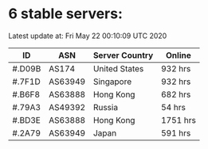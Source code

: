 # 6 stable servers:

Latest update at: Fri May 22 00:10:09 UTC 2020

| ID | ASN | Server Country | Online |
| -- | --- | -------------- | ------ |
| #.D09B | AS174 | United States | 932 hrs |
| #.7F1D | AS63949 | Singapore | 932 hrs |
| #.B6F8 | AS63888 | Hong Kong | 682 hrs |
| #.79A3 | AS49392 | Russia | 54 hrs |
| #.BD3E | AS63888 | Hong Kong | 1751 hrs |
| #.2A79 | AS63949 | Japan | 591 hrs |

